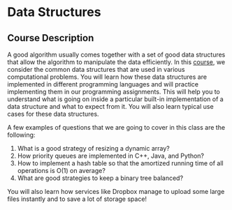# Data Structures

## Course Description
A good algorithm usually comes together with a set of good data structures that allow the algorithm to manipulate the data efficiently. In this [course](https://www.coursera.org/learn/data-structures), we consider the common data structures that are used in various computational problems. You will learn how these data structures are implemented in different programming languages and will practice implementing them in our programming assignments. This will help you to understand what is going on inside a particular built-in implementation of a data structure and what to expect from it. You will also learn typical use cases for these data structures.


A few examples of questions that we are going to cover in this class are the following:
1. What is a good strategy of resizing a dynamic array?
2. How priority queues are implemented in C++, Java, and Python?
3. How to implement a hash table so that the amortized running time of all operations is O(1) on average?
4. What are good strategies to keep a binary tree balanced?


You will also learn how services like Dropbox manage to upload some large files instantly and to save a lot of storage space!